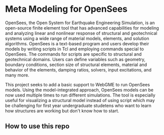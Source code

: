 # Meta Modeling for OpenSees
OpenSees, the Open System for Earthquake Engineering Simulation, is an open-source finite element tool that has advanced capabilities for modeling and analyzing linear and nonlinear response of structural and geotechnical systems using a wide range of material models, elements, and solution algorithms. OpenSees is a text-based program and users develop their models by writing scripts in Tcl and employing commands special to OpenSees. The commands for scripts are specific to structural and geotechnical domains. Users can define variables such as geometry, boundary conditions, section size of structural elements, material and behavior of the elements, damping ratios, solvers, input excitations, and many more.

This project seeks to add a basic support to WebGME to run OpenSees models. Using the model-integrated approach, OpenSees models can be now used multiple times to run different simulations. The tool is especially useful for visualizing a structural model instead of using script which may be challenging for first year undergraduate studetens who want to learn how structures are working but don't know how to start.

## How to use this repo
